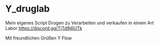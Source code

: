 # Y_druglab

Mein eigenes Script Drogen zu Verarbeiten und verkaufen in einem Art Labor
https://discord.gg/TjTd9j6UTk

Mit freundlichen Grüßen
Y Flow
